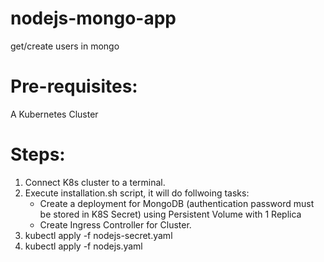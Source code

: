# nodejs-mongo-app
get/create users in mongo

# Pre-requisites:
A Kubernetes Cluster

# Steps:
1. Connect K8s cluster to a terminal.
2. Execute installation.sh script, it will do follwoing tasks:
   * Create a deployment for MongoDB (authentication password must be stored in K8S Secret) using Persistent Volume with 1 Replica
   * Create Ingress Controller for Cluster.
3. kubectl apply -f nodejs-secret.yaml
4. kubectl apply -f nodejs.yaml
